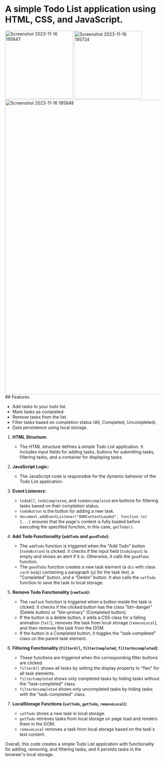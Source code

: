 # A simple Todo List application using HTML, CSS, and JavaScript.
<img width="221" alt="Screenshot 2023-11-16 195647" src="https://github.com/ViNu-23/Todo-List-using-JS/assets/59360964/c4c3e08e-abb6-4830-8a97-d0205500c951">
<img width="220" alt="Screenshot 2023-11-16 195724" src="https://github.com/ViNu-23/Todo-List-using-JS/assets/59360964/420b4710-4c83-400a-abb1-112f792377ea">
<img width="955" alt="Screenshot 2023-11-16 195848" src="https://github.com/ViNu-23/Todo-List-using-JS/assets/59360964/247773e5-e07e-4e8e-9c21-793b320e9e6f">
## Features

- Add tasks to your todo list.
- Mark tasks as completed.
- Remove tasks from the list.
- Filter tasks based on completion status (All, Completed, Uncompleted).
- Data persistence using local storage.


1. **HTML Structure:**
   - The HTML structure defines a simple Todo List application. It includes input fields for adding tasks, buttons for submitting tasks, filtering tasks, and a container for displaying tasks.

2. **JavaScript Logic:**
   - The JavaScript code is responsible for the dynamic behavior of the Todo List application.

3. **Event Listeners:**
   - `todoAll`, `todoCompleted`, and `todoUncompleted` are buttons for filtering tasks based on their completion status.
   - `todoButton` is the button for adding a new task.
   - `document.addEventListener("DOMContentLoaded", function (e) {...}` ensures that the page's content is fully loaded before executing the specified function, in this case, `getTodo()`.

4. **Add Todo Functionality (`addTodo` and `goodToGo`):**
   - The `addTodo` function is triggered when the "Add Todo" button (`todoButton`) is clicked. It checks if the input field (`todoInput`) is empty and shows an alert if it is. Otherwise, it calls the `goodToGo` function.
   - The `goodToGo` function creates a new task element (a `div` with class `card-body`) containing a paragraph (`p`) for the task text, a "Completed" button, and a "Delete" button. It also calls the `setTodo` function to save the task to local storage.

5. **Remove Todo Functionality (`remTask`):**
   - The `remTask` function is triggered when a button inside the task is clicked. It checks if the clicked button has the class "btn-danger" (Delete button) or "btn-primary" (Completed button).
   - If the button is a delete button, it adds a CSS class for a falling animation (`fall`), removes the task from local storage (`removeLocal`), and then removes the task from the DOM.
   - If the button is a Completed button, it toggles the "task-completed" class on the parent task element.

6. **Filtering Functionality (`filterAll`, `filterCompleted`, `filterUncompleted`):**
   - These functions are triggered when the corresponding filter buttons are clicked.
   - `filterAll` shows all tasks by setting the display property to "flex" for all task elements.
   - `filterCompleted` shows only completed tasks by hiding tasks without the "task-completed" class.
   - `filterUncompleted` shows only uncompleted tasks by hiding tasks with the "task-completed" class.

7. **LocalStorage Functions (`setTodo`, `getTodo`, `removeLocal`):**
   - `setTodo` stores a new task in local storage.
   - `getTodo` retrieves tasks from local storage on page load and renders them in the DOM.
   - `removeLocal` removes a task from local storage based on the task's text content.

Overall, this code creates a simple Todo List application with functionality for adding, removing, and filtering tasks, and it persists tasks in the browser's local storage.